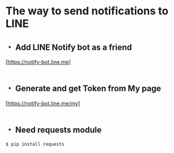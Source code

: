 # The way to send notifications to LINE

## ・ Add LINE Notify bot as a friend
[https://notify-bot.line.me]
<br></br>
## ・ Generate and get Token from My page
[https://notify-bot.line.me/my]
<br></br>
## ・ Need requests module
```bash
$ pip install requests
```